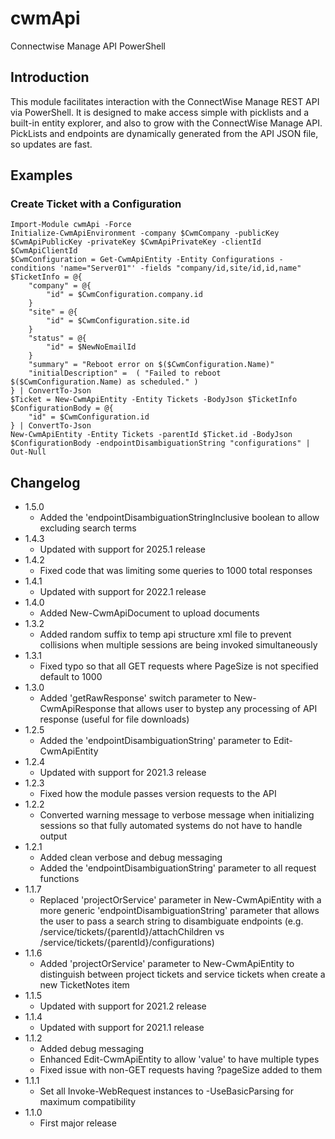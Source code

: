 # cwmApi

Connectwise Manage API PowerShell

## Introduction

This module facilitates interaction with the ConnectWise Manage REST API via PowerShell. It is designed to make access simple with picklists and a built-in entity explorer, and also to grow with the ConnectWise Manage API. PickLists and endpoints are dynamically generated from the API JSON file, so updates are fast.

## Examples

### Create Ticket with a Configuration

    Import-Module cwmApi -Force
    Initialize-CwmApiEnvironment -company $CwmCompany -publicKey $CwmApiPublicKey -privateKey $CwmApiPrivateKey -clientId $CwmApiClientId
    $CwmConfiguration = Get-CwmApiEntity -Entity Configurations -conditions 'name="Server01"' -fields "company/id,site/id,id,name"
    $TicketInfo = @{
        "company" = @{
            "id" = $CwmConfiguration.company.id
        }
        "site" = @{
            "id" = $CwmConfiguration.site.id
        }
        "status" = @{
            "id" = $NewNoEmailId
        }
        "summary" = "Reboot error on $($CwmConfiguration.Name)"
        "initialDescription" =  ( "Failed to reboot $($CwmConfiguration.Name) as scheduled." )
    } | ConvertTo-Json
    $Ticket = New-CwmApiEntity -Entity Tickets -BodyJson $TicketInfo
    $ConfigurationBody = @{
        "id" = $CwmConfiguration.id
    } | ConvertTo-Json
    New-CwmApiEntity -Entity Tickets -parentId $Ticket.id -BodyJson $ConfigurationBody -endpointDisambiguationString "configurations" | Out-Null
    
## Changelog

- 1.5.0
    - Added the 'endpointDisambiguationStringInclusive boolean to allow excluding search terms
- 1.4.3
    - Updated with support for 2025.1 release
- 1.4.2
    - Fixed code that was limiting some queries to 1000 total responses
- 1.4.1
    - Updated with support for 2022.1 release
- 1.4.0
    - Added New-CwmApiDocument to upload documents
- 1.3.2
    - Added random suffix to temp api structure xml file to prevent collisions when multiple sessions are being invoked simultaneously
- 1.3.1
    - Fixed typo so that all GET requests where PageSize is not specified default to 1000
- 1.3.0
    - Added 'getRawResponse' switch parameter to New-CwmApiResponse that allows user to bystep any processing of API response (useful for file downloads)
- 1.2.5
    - Added the 'endpointDisambiguationString' parameter to Edit-CwmApiEntity
- 1.2.4
    - Updated with support for 2021.3 release
- 1.2.3
    - Fixed how the module passes version requests to the API
- 1.2.2
    - Converted warning message to verbose message when initializing sessions so that fully automated systems do not have to handle output
- 1.2.1
    - Added clean verbose and debug messaging
    - Added the 'endpointDisambiguationString' parameter to all request functions
- 1.1.7
    - Replaced 'projectOrService' parameter in New-CwmApiEntity with a more generic 'endpointDisambiguationString' parameter that allows the user to pass a search string to disambiguate endpoints (e.g. /service/tickets/{parentId}/attachChildren vs /service/tickets/{parentId}/configurations)
- 1.1.6
    - Added 'projectOrService' parameter to New-CwmApiEntity to distinguish between project tickets and service tickets when create a new TicketNotes item
- 1.1.5
    - Updated with support for 2021.2 release
- 1.1.4
    - Updated with support for 2021.1 release
- 1.1.2
    - Added debug messaging
    - Enhanced Edit-CwmApiEntity to allow 'value' to have multiple types
    - Fixed issue with non-GET requests having ?pageSize added to them
- 1.1.1
    - Set all Invoke-WebRequest instances to -UseBasicParsing for maximum compatibility
- 1.1.0
    - First major release
